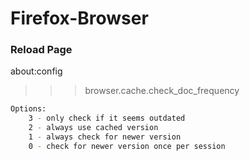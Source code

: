 Firefox-Browser
===============

### Reload Page

about:config
>>> browser.cache.check_doc_frequency

```bash
Options:
    3 - only check if it seems outdated
    2 - always use cached version
    1 - always check for newer version
    0 - check for newer version once per session
```

